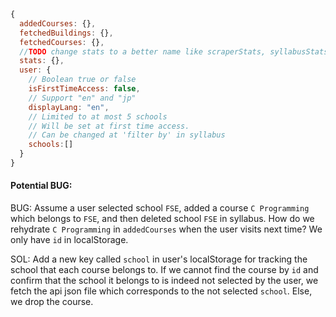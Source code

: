 ```javascript
{
  addedCourses: {},
  fetchedBuildings: {},
  fetchedCourses: {},
  //TODO change stats to a better name like scraperStats, syllabusStats?
  stats: {},
  user: {
    // Boolean true or false
    isFirstTimeAccess: false,
    // Support "en" and "jp"
    displayLang: "en",
    // Limited to at most 5 schools
    // Will be set at first time access.
    // Can be changed at 'filter by' in syllabus
    schools:[]
  }
}
```

#### Potential BUG:

BUG: Assume a user selected school `FSE`, added a course `C Programming` which belongs to `FSE`, and then deleted school `FSE` in syllabus. How do we rehydrate `C Programming` in `addedCourses` when the user visits next time? We only have `id` in localStorage.

SOL: Add a new key called `school` in user's localStorage for tracking the school that each course belongs to. If we cannot find the course by `id` and confirm that the school it belongs to is indeed not selected by the user, we fetch the api json file which corresponds to the not selected `school`. Else, we drop the course.
